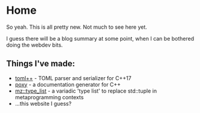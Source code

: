 # Home

So yeah. This is all pretty new. Not much to see here yet.

I guess there will be a blog summary at some point, when I can be bothered doing the webdev bits.

## Things I've made:

-   [toml++] - TOML parser and serializer for C++17
-   [poxy] - a documentation generator for C++
-   [mz::type_list] - a variadic 'type list' to replace std::tuple in metaprogramming contexts
-   ...this website I guess?

[toml++]: https://marzer.github.io/tomlplusplus/
[poxy]: https://github.com/marzer/poxy
[mz::type_list]: https://github.com/marzer/type_list
